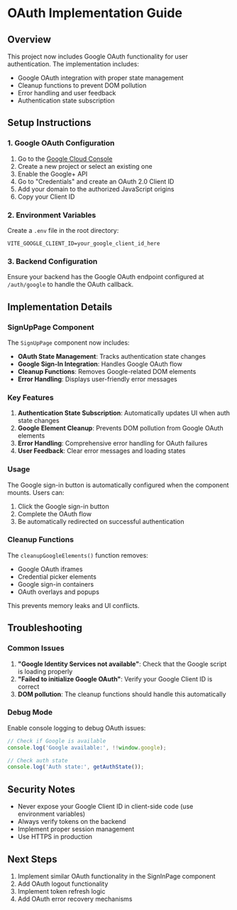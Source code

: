 # OAuth Implementation Guide

## Overview

This project now includes Google OAuth functionality for user authentication. The implementation includes:

- Google OAuth integration with proper state management
- Cleanup functions to prevent DOM pollution
- Error handling and user feedback
- Authentication state subscription

## Setup Instructions

### 1. Google OAuth Configuration

1. Go to the [Google Cloud Console](https://console.cloud.google.com/)
2. Create a new project or select an existing one
3. Enable the Google+ API
4. Go to "Credentials" and create an OAuth 2.0 Client ID
5. Add your domain to the authorized JavaScript origins
6. Copy your Client ID

### 2. Environment Variables

Create a `.env` file in the root directory:

```env
VITE_GOOGLE_CLIENT_ID=your_google_client_id_here
```

### 3. Backend Configuration

Ensure your backend has the Google OAuth endpoint configured at `/auth/google` to handle the OAuth callback.

## Implementation Details

### SignUpPage Component

The `SignUpPage` component now includes:

- **OAuth State Management**: Tracks authentication state changes
- **Google Sign-In Integration**: Handles Google OAuth flow
- **Cleanup Functions**: Removes Google-related DOM elements
- **Error Handling**: Displays user-friendly error messages

### Key Features

1. **Authentication State Subscription**: Automatically updates UI when auth state changes
2. **Google Element Cleanup**: Prevents DOM pollution from Google OAuth elements
3. **Error Handling**: Comprehensive error handling for OAuth failures
4. **User Feedback**: Clear error messages and loading states

### Usage

The Google sign-in button is automatically configured when the component mounts. Users can:

1. Click the Google sign-in button
2. Complete the OAuth flow
3. Be automatically redirected on successful authentication

### Cleanup Functions

The `cleanupGoogleElements()` function removes:
- Google OAuth iframes
- Credential picker elements
- Google sign-in containers
- OAuth overlays and popups

This prevents memory leaks and UI conflicts.

## Troubleshooting

### Common Issues

1. **"Google Identity Services not available"**: Check that the Google script is loading properly
2. **"Failed to initialize Google OAuth"**: Verify your Google Client ID is correct
3. **DOM pollution**: The cleanup functions should handle this automatically

### Debug Mode

Enable console logging to debug OAuth issues:

```javascript
// Check if Google is available
console.log('Google available:', !!window.google);

// Check auth state
console.log('Auth state:', getAuthState());
```

## Security Notes

- Never expose your Google Client ID in client-side code (use environment variables)
- Always verify tokens on the backend
- Implement proper session management
- Use HTTPS in production

## Next Steps

1. Implement similar OAuth functionality in the SignInPage component
2. Add OAuth logout functionality
3. Implement token refresh logic
4. Add OAuth error recovery mechanisms 